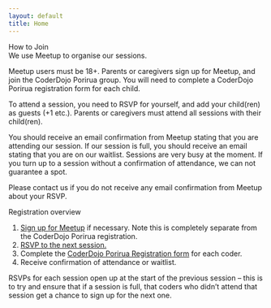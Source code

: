 ```yaml
---
layout: default
title: Home
---
```


How to Join  
We use Meetup to organise our sessions.

Meetup users must be 18+. Parents or caregivers sign up for Meetup, and join the CoderDojo Porirua group. You will need to complete a CoderDojo Porirua registration form for each child.

To attend a session, you need to RSVP for yourself, and add your child(ren) as guests (+1 etc.). Parents or caregivers must attend all sessions with their child(ren).

You should receive an email confirmation from Meetup stating that you are attending our session. If our session is full, you should receive an email stating that you are on our waitlist. Sessions are very busy at the moment. If you turn up to a session without a confirmation of attendance, we can not guarantee a spot.

Please contact us if you do not receive any email confirmation from Meetup about your RSVP.

Registration overview
1. [Sign up for Meetup](https://secure.meetup.com/register/) if necessary. Note this is completely separate from the CoderDojo Porirua registration.
2. [RSVP to the next session.](http://www.meetup.com/CoderDojoPorirua/)
3. Complete the [CoderDojo Porirua Registration form](https://docs.google.com/forms/d/1xeTIbR_vYanQN4bgTHVP2yntHb7BZBr4z0D8fX4Hnro/viewform) for each coder.
4. Receive confirmation of attendance or waitlist.

RSVPs for each session open up at the start of the previous session – this is to try and ensure that if a session is full, that coders who didn’t attend that session get a chance to sign up for the next one.

